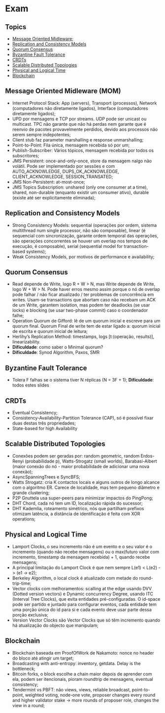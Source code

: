 # Exam

## Topics

- [Message Oriented Midleware](#message-oriented-midleware-mom);
- [Replication and Consistency Models](#replication-and-consistency-models) 
- [Quorum Consensus](#quorum-consensus)
- [Byzantine Fault Tolerance](#byzantine-fault-tolerance) 
- [CRDTs](#crdts)
- [Scalable Distributed Topologies](#scalable-distributed-topologies)
- [Physical and Logical Time](#physical-and-logical-time)
- [Blockchain](#blockchain)

## Message Oriented Midleware (MOM)

- Internet Protocol Stack: App (servers), Transport (processos), Network (computadores não diretamente ligados), Interface (computadores diretamente ligados);
- UPD por mensagens e TCP por streams. UDP pode ser unicast ou multicast. TPC não garante que não há perdas nem garante que é reenvio de pacotes provavelmente perdidos, devido aos processos não serem sempre indepotentes;
- Client stub faz parameter marshalling e response unmarshalling;
- Point-to-Point: Fila única, mensagem recebida só por um;
- Publish-Subscriber: Vários tópicos, mensagem recebida por todos os subscritores;
- JMS Persistent: once-and-only-once, store da mensagem nalgo não volátil. Pode ser implementado por sessões e com AUTO_ACKNOWLEDGE, DUPS_OK_ACKNOWLEDGE, CLIENT_ACKNOWLEDGE, SESSION_TRANSATED;
- JMS Non-Persistent: at-most-once;
- JMS Topics Subscription: unshared (only one consumer at a time), shared, non-durable (enquanto existir um consumer ativo), durable (existe até ser explicitamente eliminada);

## Replication and Consistency Models

- Strong Consistency Models: sequential (operações por ordem, sistema multithread num single processor, não são composable), linear (é sequencial com sincronização, garante ordem temporal das operações, são operações concorrentes se houver um overlap nos tempos de execução, é composable), serial (sequential model for transaction-based systems);
- Weak Consistency Models, por motivos de performance e availability;

## Quorum Consensus

- Read depende de Write, logo R + W > N, mas Write depende de Write, logo W + W > N. Pode haver erros mesmo assim porque o nó de overlap pode falhar / não ficar atualizado / ter problemas de concorrência em writes. Usam-se transactions que abortam caso não recebam um ACK de um Write, garantem isolation, mas podem ter deadlocks (se usar locks) e blocking (se usar two-phase commit) caso o coordenador falhe;
- Operation Quorum de Gifford: lê de um quorum inicial e escreve para um quorum final. Quorum Final de write tem de estar ligado a: quorum inicial de escrita e quorum inicial de leitura;
- Herlihy’s Replication Method: timestamps, logs [t:(operação, results)], linearizability.
- **Dificuldade**: como saber o Minimal quorum?
- **Dificuldade**: Synod Algorithm, Paxos, SMR 

## Byzantine Fault Tolerance

- Tolera F falhas se o sistema tiver N réplicas (N = 3F + 1);
**Dificuldade**: todos estes slides

## CRDTs

- Eventual Consistency;
- Consistency-Availability-Partition Tolerance (CAP), só é possível fixar duas destas três propriedades;
- State-based for high Availability

## Scalable Distributed Topologies

- Conexões podem ser geradas por: random geometric, random Erdos-Renyi (probabilidade p), Watts-Strogatz (small worlds), Barabasi-Albert (maior conexão do nó - maior probabilidade de adicionar uma nova conexão);
- AsyncSpanningTrees e SyncBFS;
- Watts Strogatz: cria K contactos locais e alguns outros de longo alcance com o algoritmo ER. Carece de localidade, mas tem pequeno diâmetro e grande clustering;
- P2P Gnuttela usa super-peers para minimizar impactos do PingPong;
- DHT Chord, cada nó tem um ID, localização rápida do sucessor;
- DHT Kademlia, roteamento simétrico, nós que partilham prefixos otimizam latência, a distância de identificação é feita com XOR operations;

## Physical and Logical Time

- Lamport Clocks, o seu incremento não é um evento e o seu valor é o incremento (quando não recebe mensagens) ou o max(futuro valor com incremento, timestamp da mensagem recebida) + 1, quando recebe mensagens;
- A principal limitação do Lamport Clock é que nem sempre L(e1) < L(e2) -> (e1 -> e2);
- Berkeley Algorithm, o local clock é atualizado com metade do round-trip-time;
- Vector clocks com melhoramentos: scalling at the edge usando DVV (Dotted version vectors) e Dynamic concurrency Degree, usando ITC (Interval Tree Clocks), que evita entidades pré-configuradas. O id-space pode ser partido e juntado para configurar eventos, cada entidade tem uma porção única do id para si e cada evento deve usar parte dessa porção exclusiva;
- Version Vector Clocks são Vector Clocks que só têm incremento quando há atualização do objecto que manipulam;

## Blockchain

- Blockchain baseada em ProofOfWork de Nakamoto: nonce no header do bloco até atingir um target;
- Broadcasting with anti-entropy: inventory, getdata. Delay is the bottleneck;
- Bitcoin forks, o block escolhe a chain maior depois de aprender com ela, podem ser itencionais, pioram roundtrip de mensagens, eventual consistency;
- Tendermint vs PBFT: não views, views, reliable broadcast, point-to-point, weighted voting, node-one vote, proposer changes every round and higher validator stake -> more rounds of proposer role, changes the view in a round;